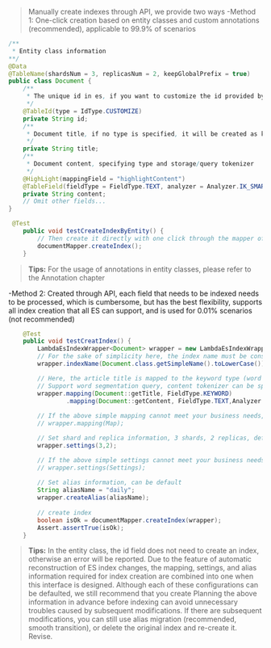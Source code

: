 > Manually create indexes through API, we provide two ways
-Method 1: One-click creation based on entity classes and custom annotations (recommended), applicable to 99.9% of scenarios
````java
/**
 * Entity class information
**/
@Data
@TableName(shardsNum = 3, replicasNum = 2, keepGlobalPrefix = true)
public class Document {
    /**
     * The unique id in es, if you want to customize the id provided by the id in es, such as the id in MySQL, please specify the type in the annotation as customize or specify it directly in the global configuration file, so the id supports any data type)
     */
    @TableId(type = IdType.CUSTOMIZE)
    private String id;
    /**
     * Document title, if no type is specified, it will be created as keyword type by default, which can be queried accurately
     */
    private String title;
    /**
     * Document content, specifying type and storage/query tokenizer
     */
    @HighLight(mappingField = "highlightContent")
    @TableField(fieldType = FieldType.TEXT, analyzer = Analyzer.IK_SMART, searchAnalyzer = Analyzer.IK_MAX_WORD)
    private String content;
    // Omit other fields...
}

````

````java
 @Test
    public void testCreateIndexByEntity() {
        // Then create it directly with one click through the mapper of the entity class, which is very foolish
        documentMapper.createIndex();
    }
````

>**Tips:** For the usage of annotations in entity classes, please refer to the Annotation chapter


-Method 2: Created through API, each field that needs to be indexed needs to be processed, which is cumbersome, but has the best flexibility, supports all index creation that all ES can support, and is used for 0.01% scenarios (not recommended)

````java
    @Test
    public void testCreatIndex() {
        LambdaEsIndexWrapper<Document> wrapper = new LambdaEsIndexWrapper<>();
        // For the sake of simplicity here, the index name must be consistent with the entity class name, with lowercase letters. Later chapters will teach you how to configure and use indexes more flexibly
        wrapper.indexName(Document.class.getSimpleName().toLowerCase());

        // Here, the article title is mapped to the keyword type (word segmentation is not supported), and the document content is mapped to the text type, which can be defaulted to
        // Support word segmentation query, content tokenizer can be specified, query tokenizer can also be specified, either default or only one of them can be specified, if not specified, ES default tokenizer (standard)
        wrapper.mapping(Document::getTitle, FieldType.KEYWORD)
                .mapping(Document::getContent, FieldType.TEXT,Analyzer.IK_MAX_WORD,Analyzer.IK_MAX_WORD);
        
        // If the above simple mapping cannot meet your business needs, you can customize the mapping
        // wrapper.mapping(Map);

        // Set shard and replica information, 3 shards, 2 replicas, default
        wrapper.settings(3,2);

        // If the above simple settings cannot meet your business needs, you can customize the settings
        // wrapper.settings(Settings);
        
        // Set alias information, can be default
        String aliasName = "daily";
        wrapper.createAlias(aliasName);
        
        // create index
        boolean isOk = documentMapper.createIndex(wrapper);
        Assert.assertTrue(isOk);
    }
````
> **Tips:**
> In the entity class, the id field does not need to create an index, otherwise an error will be reported.
> Due to the feature of automatic reconstruction of ES index changes, the mapping, settings, and alias information required for index creation are combined into one when this interface is designed. Although each of these configurations can be defaulted, we still recommend that you create Planning the above information in advance before indexing can avoid unnecessary troubles caused by subsequent modifications. If there are subsequent modifications, you can still use alias migration (recommended, smooth transition), or delete the original index and re-create it. Revise.